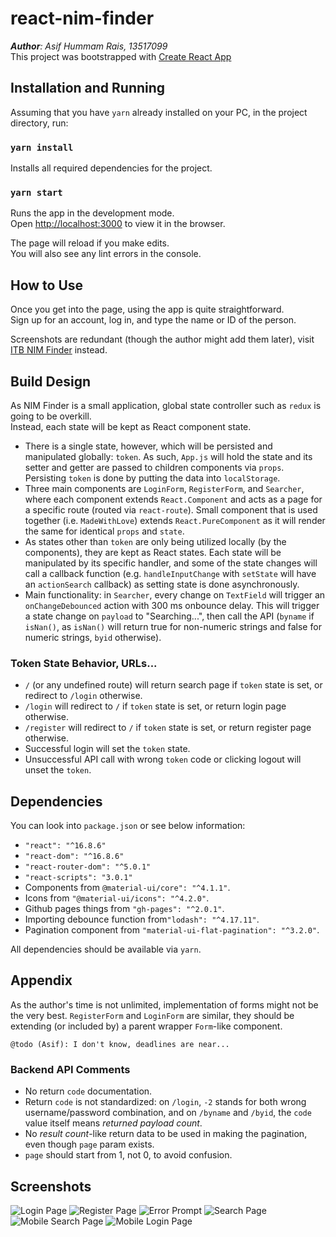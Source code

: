 # react-nim-finder

*__Author__: Asif Hummam Rais, 13517099*<br>
This project was bootstrapped with [Create React App](https://github.com/facebook/create-react-app)

## Installation and Running

Assuming that you have `yarn` already installed on your PC, in the project directory, run:

### `yarn install`

Installs all required dependencies for the project.

### `yarn start`

Runs the app in the development mode.<br>
Open [http://localhost:3000](http://localhost:3000) to view it in the browser.

The page will reload if you make edits.<br>
You will also see any lint errors in the console.

## How to Use

Once you get into the page, using the app is quite straightforward.<br>
Sign up for an account, log in, and type the name or ID of the person.

Screenshots are redundant (though the author might add them later), visit [ITB NIM Finder](https://hashshura.github.io/react-nim-finder) instead.

## Build Design

As NIM Finder is a small application, global state controller such as `redux` is going to be overkill.<br>
Instead, each state will be kept as React component state.
- There is a single state, however, which will be persisted and manipulated globally: `token`. As such, `App.js` will hold the state and its setter and getter are passed to children components via `props`. Persisting `token` is done by putting the data into `localStorage`.
- Three main components are `LoginForm`, `RegisterForm`, and `Searcher`, where each component extends `React.Component` and acts as a page for a specific route (routed via `react-route`). Small component that is used together (i.e. `MadeWithLove`) extends `React.PureComponent` as it will render the same for identical `props` and `state`.
- As states other than `token` are only being utilized locally (by the components), they are kept as React states. Each state will be manipulated by its specific handler, and some of the state changes will call a callback function (e.g. `handleInputChange` with `setState` will have an `actionSearch` callback) as setting state is done asynchronously.
- Main functionality: in `Searcher`, every change on `TextField` will trigger an `onChangeDebounced` action with 300 ms onbounce delay. This will trigger a state change on `payload` to "Searching...", then call the API (`byname` if `isNan()`, as `isNan()` will return true for non-numeric strings and false for numeric strings, `byid` otherwise).

### Token State Behavior, URLs...
- `/` (or any undefined route) will return search page if `token` state is set, or redirect to `/login` otherwise.
- `/login` will redirect to `/` if `token` state is set, or return login page otherwise.
- `/register` will redirect to `/` if `token` state is set, or return register page otherwise.
- Successful login will set the `token` state.
- Unsuccessful API call with wrong `token` code or clicking logout will unset the `token`.

## Dependencies

You can look into `package.json` or see below information:
- `"react": "^16.8.6"`
- `"react-dom": "^16.8.6"`
- `"react-router-dom": "^5.0.1"`
- `"react-scripts": "3.0.1"`
- Components from `@material-ui/core": "^4.1.1"`.
- Icons from `"@material-ui/icons": "^4.2.0"`.
- Github pages things from `"gh-pages": "^2.0.1"`.
- Importing debounce function from`"lodash": "^4.17.11"`.
- Pagination component from `"material-ui-flat-pagination": "^3.2.0"`.

All dependencies should be available via `yarn`.

## Appendix

As the author's time is not unlimited, implementation of forms might not be the very best. `RegisterForm` and `LoginForm` are similar, they should be extending (or included by) a parent wrapper `Form`-like component.

`@todo (Asif): I don't know, deadlines are near...`

### Backend API Comments
- No return `code` documentation.
- Return `code` is not standardized: on `/login`, `-2` stands for both wrong username/password combination, and on `/byname` and `/byid`, the `code` value itself means _returned payload count_.
- No _result count_-like return data to be used in making the pagination, even though `page` param exists.
- `page` should start from 1, not 0, to avoid confusion.

## Screenshots
![Login Page](https://user-images.githubusercontent.com/34375104/59910325-dd66e480-943b-11e9-8921-9b02c31cb196.png)
![Register Page](https://user-images.githubusercontent.com/34375104/59910326-dd66e480-943b-11e9-80fc-19b4a97a71d1.png)
![Error Prompt](https://user-images.githubusercontent.com/34375104/59910327-ddff7b00-943b-11e9-8241-7acbf77a8573.png)
![Search Page](https://user-images.githubusercontent.com/34375104/59916253-d8f4f880-9448-11e9-8b0d-fa7e9031fcb8.png)
![Mobile Search Page](https://user-images.githubusercontent.com/34375104/59916255-d98d8f00-9448-11e9-898d-6e4ba9b1dda9.png)
![Mobile Login Page](https://user-images.githubusercontent.com/34375104/59910331-de981180-943b-11e9-9158-4d81a0ad616b.png)
